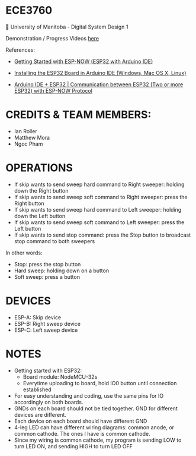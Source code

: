 # ECE3760
🏫 University of Manitoba - Digital System Design 1

Demonstration / Progress Videos [here](https://www.youtube.com/playlist?list=PL25XFi5JMg36iqCR__kG-orZFBlpt5zU0)

References:

- [Getting Started with ESP-NOW (ESP32 with Arduino IDE)](https://randomnerdtutorials.com/esp-now-esp32-arduino-ide/)

- [Installing the ESP32 Board in Arduino IDE (Windows, Mac OS X, Linux)](https://randomnerdtutorials.com/installing-the-esp32-board-in-arduino-ide-windows-instructions/)

- [Arduino IDE + ESP32 | Communication between ESP32 (Two or more ESP32) with ESP-NOW Protocol](https://www.youtube.com/watch?v=xOLG-88Ld3A&t=882s)

CREDITS & TEAM MEMBERS:
=======
- Ian Roller
- Matthew Mora
- Ngoc Pham

OPERATIONS
==========
- If skip wants to send sweep hard command to Right sweeper: holding down the Right button 
- If skip wants to send sweep soft command to Right sweeper: press the Right button 
- If skip wants to send sweep hard command to Left sweeper: holding down the Left button 
- If skip wants to send sweep soft command to Left sweeper: press the Left button
- If skip wants to send stop command: press the Stop button to broadcast stop command to both sweepers

In other words:
- Stop: press the stop button
- Hard sweep: holding down on a button 
- Soft sweep: press a button

DEVICES
========
- ESP-A: Skip device 
- ESP-B: Right sweep device 
- ESP-C: Left sweep device

NOTES
======
- Getting started with ESP32:
  - Board module: NodeMCU-32s
  - Everytime uploading to board, hold IO0 button until connection established
- For easy understanding and coding, use the same pins for IO accordingly on both boards.
- GNDs on each board should not be tied together. GND for different devices are different.
- Each device on each board should have different GND
- 4-leg LED can have different wiring diagrams: common anode, or common cathode. The ones I have is common cathode.
- Since my wiring is common cathode, my program is sending LOW to turn LED ON, and sending HIGH to turn LED OFF
